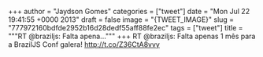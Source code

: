 
+++
author = "Jaydson Gomes"
categories = ["tweet"]
date = "Mon Jul 22 19:41:55 +0000 2013"
draft = false
image = "{TWEET_IMAGE}"
slug = "777972160bdfde2952b16d28dedf55aff88fe2ec"
tags = ["tweet"]
title = """RT @braziljs: Falta apena..."""
+++
RT @braziljs: Falta apenas 1 mês para a BrazilJS Conf galera! http://t.co/Z36CtA8vvy
